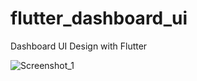 # flutter_dashboard_ui

Dashboard UI Design with Flutter

![Screenshot_1](https://user-images.githubusercontent.com/69029656/236812556-42997e37-6f7e-49bb-a9b4-06a7553ee3bc.png)



